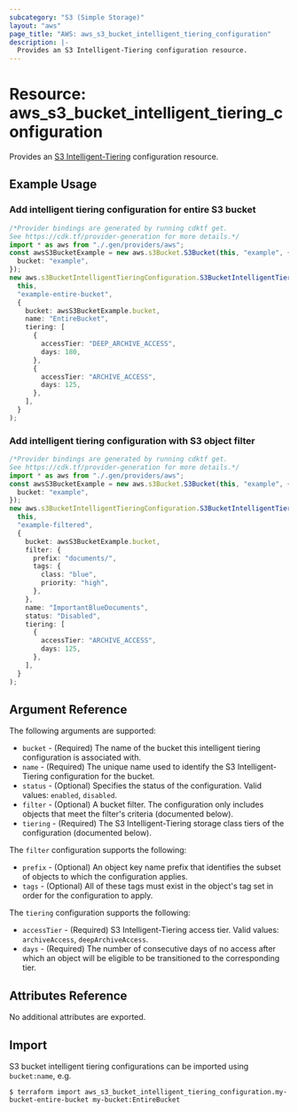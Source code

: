 ```yaml
---
subcategory: "S3 (Simple Storage)"
layout: "aws"
page_title: "AWS: aws_s3_bucket_intelligent_tiering_configuration"
description: |-
  Provides an S3 Intelligent-Tiering configuration resource.
---
```


# Resource: aws\_s3\_bucket\_intelligent\_tiering\_configuration

Provides an [S3 Intelligent-Tiering](https://docs.aws.amazon.com/AmazonS3/latest/userguide/intelligent-tiering.html) configuration resource.

## Example Usage

### Add intelligent tiering configuration for entire S3 bucket

```typescript
/*Provider bindings are generated by running cdktf get.
See https://cdk.tf/provider-generation for more details.*/
import * as aws from "./.gen/providers/aws";
const awsS3BucketExample = new aws.s3Bucket.S3Bucket(this, "example", {
  bucket: "example",
});
new aws.s3BucketIntelligentTieringConfiguration.S3BucketIntelligentTieringConfiguration(
  this,
  "example-entire-bucket",
  {
    bucket: awsS3BucketExample.bucket,
    name: "EntireBucket",
    tiering: [
      {
        accessTier: "DEEP_ARCHIVE_ACCESS",
        days: 180,
      },
      {
        accessTier: "ARCHIVE_ACCESS",
        days: 125,
      },
    ],
  }
);

```

### Add intelligent tiering configuration with S3 object filter

```typescript
/*Provider bindings are generated by running cdktf get.
See https://cdk.tf/provider-generation for more details.*/
import * as aws from "./.gen/providers/aws";
const awsS3BucketExample = new aws.s3Bucket.S3Bucket(this, "example", {
  bucket: "example",
});
new aws.s3BucketIntelligentTieringConfiguration.S3BucketIntelligentTieringConfiguration(
  this,
  "example-filtered",
  {
    bucket: awsS3BucketExample.bucket,
    filter: {
      prefix: "documents/",
      tags: {
        class: "blue",
        priority: "high",
      },
    },
    name: "ImportantBlueDocuments",
    status: "Disabled",
    tiering: [
      {
        accessTier: "ARCHIVE_ACCESS",
        days: 125,
      },
    ],
  }
);

```

## Argument Reference

The following arguments are supported:

* `bucket` - (Required) The name of the bucket this intelligent tiering configuration is associated with.
* `name` - (Required) The unique name used to identify the S3 Intelligent-Tiering configuration for the bucket.
* `status` - (Optional) Specifies the status of the configuration. Valid values: `enabled`, `disabled`.
* `filter` - (Optional) A bucket filter. The configuration only includes objects that meet the filter's criteria (documented below).
* `tiering` - (Required) The S3 Intelligent-Tiering storage class tiers of the configuration (documented below).

The `filter` configuration supports the following:

* `prefix` - (Optional) An object key name prefix that identifies the subset of objects to which the configuration applies.
* `tags` - (Optional) All of these tags must exist in the object's tag set in order for the configuration to apply.

The `tiering` configuration supports the following:

* `accessTier` - (Required) S3 Intelligent-Tiering access tier. Valid values: `archiveAccess`, `deepArchiveAccess`.
* `days` - (Required) The number of consecutive days of no access after which an object will be eligible to be transitioned to the corresponding tier.

## Attributes Reference

No additional attributes are exported.

## Import

S3 bucket intelligent tiering configurations can be imported using `bucket:name`, e.g.

```console
$ terraform import aws_s3_bucket_intelligent_tiering_configuration.my-bucket-entire-bucket my-bucket:EntireBucket
```
